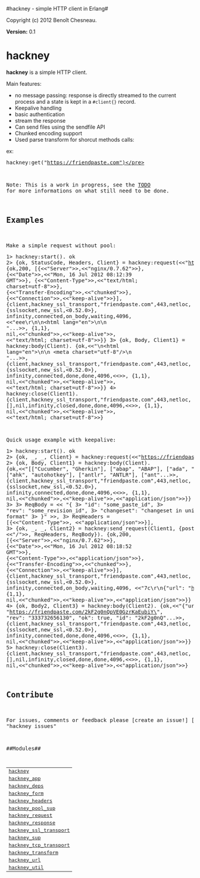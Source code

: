 

#hackney - simple HTTP client in Erlang#


Copyright (c) 2012 Benoît Chesneau.

__Version:__ 0.1

# hackney

**hackney** is a simple HTTP client.

Main features:

- no message passing: response is directly streamed to the current
  process and a state is kept in a `#client{}` record.
- Keepalive handling
- basic authentication
- stream the response
- Can send files using the sendfile API
- Chunked encoding support
- Used parse transform for shorcut methods calls:

ex:<pre>hackney:get("https://friendpaste.com")</pre>

Note: This is a work in progress, see the
[TODO](http://github.com/benoitc/hackney/blob/master/TODO.md) for more
informations on what still need to be done.

## Examples

Make a simple request without pool:<pre>1> hackney:start().
ok
2> {ok, StatusCode, Headers, Client} = hackney:request(<<"https://friendpaste.com">>).
{ok,200,
    [{<<"Server">>,<<"nginx/0.7.62">>},
     {<<"Date">>,<<"Mon, 16 Jul 2012 08:12:39 GMT">>},
     {<<"Content-Type">>,<<"text/html; charset=utf-8">>},
     {<<"Transfer-Encoding">>,<<"chunked">>},
     {<<"Connection">>,<<"keep-alive">>}],
    {client,hackney_ssl_transport,"friendpaste.com",443,netloc,
            [],
            {sslsocket,new_ssl,<0.52.0>},
            infinity,connected,on_body,waiting,4096,
            <<"eee\r\n<!DOCTYPE html>\n<html lang=\"en\">\n<head>\n   "...>>,
            {1,1},
            nil,<<"chunked">>,<<"keep-alive">>,
            <<"text/html; charset=utf-8">>}}
3>  {ok, Body, Client1} = hackney:body(Client).
{ok,<<"<!DOCTYPE html>\n<html lang=\"en\">\n<head>\n    <meta charset=\"utf-8\"/>\n    <title>Friendpaste - Welcome</title>"...>>,
    {client,hackney_ssl_transport,"friendpaste.com",443,netloc,
            [],
            {sslsocket,new_ssl,<0.52.0>},
            infinity,connected,done,done,4096,<<>>,
            {1,1},
            nil,<<"chunked">>,<<"keep-alive">>,
            <<"text/html; charset=utf-8">>}}
4> hackney:close(Client1).
{client,hackney_ssl_transport,"friendpaste.com",443,netloc,
        [],nil,infinity,closed,done,done,4096,<<>>,
        {1,1},
        nil,<<"chunked">>,<<"keep-alive">>,
        <<"text/html; charset=utf-8">>}</pre>

Quick usage example with keepalive:<pre>1> hackney:start().
ok
2> {ok, _, _, Client} = hackney:request(<<"https://friendpaste.com/_all_languages">>),
2> {ok, Body, Client1} = hackney:body(Client).
{ok,<<"[[\"Cucumber\", \"Gherkin\"], [\"abap\", \"ABAP\"], [\"ada\", \"Ada\"], [\"ahk\", \"autohotkey\"], [\"antlr\", \"ANTLR\"], [\"ant"...>>,
    {client,hackney_ssl_transport,"friendpaste.com",443,netloc,
            [],
            {sslsocket,new_ssl,<0.52.0>},
            infinity,connected,done,done,4096,<<>>,
            {1,1},
            nil,<<"chunked">>,<<"keep-alive">>,<<"application/json">>}}
3>
3> ReqBody = << "{
3>      \"id\": \"some_paste_id\",
3>      \"rev\": \"some_revision_id\",
3>      \"changeset\": \"changeset in unidiff format\"
3> }" >>,
3> ReqHeaders = [{<<"Content-Type">>, <<"application/json">>}],
3> {ok, _, _, Client2} = hackney:send_request(Client1, {post, <<"/">>, ReqHeaders, ReqBody}).
{ok,200,
    [{<<"Server">>,<<"nginx/0.7.62">>},
     {<<"Date">>,<<"Mon, 16 Jul 2012 08:18:52 GMT">>},
     {<<"Content-Type">>,<<"application/json">>},
     {<<"Transfer-Encoding">>,<<"chunked">>},
     {<<"Connection">>,<<"keep-alive">>}],
    {client,hackney_ssl_transport,"friendpaste.com",443,netloc,
            [],
            {sslsocket,new_ssl,<0.52.0>},
            infinity,connected,on_body,waiting,4096,
            <<"7c\r\n{\"url\": \"https://friendpaste.com/2kF2g0nQpVE"...>>,
            {1,1},
            nil,<<"chunked">>,<<"keep-alive">>,<<"application/json">>}}
4> {ok, Body2, Client3} = hackney:body(Client2).
{ok,<<"{\"url\": \"https://friendpaste.com/2kF2g0nQpVE0GzrKaEubiY\", \"rev\": \"333732656130\", \"ok\": true, \"id\": \"2kF2g0nQ"...>>,
    {client,hackney_ssl_transport,"friendpaste.com",443,netloc,
            [],
            {sslsocket,new_ssl,<0.52.0>},
            infinity,connected,done,done,4096,<<>>,
            {1,1},
            nil,<<"chunked">>,<<"keep-alive">>,<<"application/json">>}}
5> hackney:close(Client3).
{client,hackney_ssl_transport,"friendpaste.com",443,netloc,
        [],nil,infinity,closed,done,done,4096,<<>>,
        {1,1},
        nil,<<"chunked">>,<<"keep-alive">>,<<"application/json">>}</pre>

Contribute
----------
For issues, comments or feedback please [create an issue!] [1][1]: http://github.com/benoitc/hackney/issues "hackney issues"


##Modules##


<table width="100%" border="0" summary="list of modules">
<tr><td><a href="http://github.com/benoitc/hackney/blob/master/doc/hackney.md" class="module">hackney</a></td></tr>
<tr><td><a href="http://github.com/benoitc/hackney/blob/master/doc/hackney_app.md" class="module">hackney_app</a></td></tr>
<tr><td><a href="http://github.com/benoitc/hackney/blob/master/doc/hackney_deps.md" class="module">hackney_deps</a></td></tr>
<tr><td><a href="http://github.com/benoitc/hackney/blob/master/doc/hackney_form.md" class="module">hackney_form</a></td></tr>
<tr><td><a href="http://github.com/benoitc/hackney/blob/master/doc/hackney_headers.md" class="module">hackney_headers</a></td></tr>
<tr><td><a href="http://github.com/benoitc/hackney/blob/master/doc/hackney_pool_sup.md" class="module">hackney_pool_sup</a></td></tr>
<tr><td><a href="http://github.com/benoitc/hackney/blob/master/doc/hackney_request.md" class="module">hackney_request</a></td></tr>
<tr><td><a href="http://github.com/benoitc/hackney/blob/master/doc/hackney_response.md" class="module">hackney_response</a></td></tr>
<tr><td><a href="http://github.com/benoitc/hackney/blob/master/doc/hackney_ssl_transport.md" class="module">hackney_ssl_transport</a></td></tr>
<tr><td><a href="http://github.com/benoitc/hackney/blob/master/doc/hackney_sup.md" class="module">hackney_sup</a></td></tr>
<tr><td><a href="http://github.com/benoitc/hackney/blob/master/doc/hackney_tcp_transport.md" class="module">hackney_tcp_transport</a></td></tr>
<tr><td><a href="http://github.com/benoitc/hackney/blob/master/doc/hackney_transform.md" class="module">hackney_transform</a></td></tr>
<tr><td><a href="http://github.com/benoitc/hackney/blob/master/doc/hackney_url.md" class="module">hackney_url</a></td></tr>
<tr><td><a href="http://github.com/benoitc/hackney/blob/master/doc/hackney_util.md" class="module">hackney_util</a></td></tr></table>

